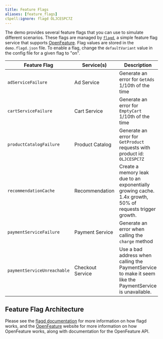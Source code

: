```yaml
---
title: Feature Flags
aliases: [feature_flags]
cSpell:ignore: flagd OLJCESPC7Z
---
```


The demo provides several feature flags that you can use to simulate different
scenarios. These flags are managed by [`flagd`](https://flagd.dev), a simple
feature flag service that supports [OpenFeature](https://openfeature.dev). Flag
values are stored in the `demo.flagd.json` file. To enable a flag, change the
`defaultVariant` value in the config file for a given flag to "on".

| Feature Flag                | Service(s)       | Description                                                                                               |
| --------------------------- | ---------------- | --------------------------------------------------------------------------------------------------------- |
| `adServiceFailure`          | Ad Service       | Generate an error for `GetAds` 1/10th of the time                                                         |
| `cartServiceFailure`        | Cart Service     | Generate an error for `EmptyCart` 1/10th of the time                                                      |
| `productCatalogFailure`     | Product Catalog  | Generate an error for `GetProduct` requests with product id: `OLJCESPC7Z`                                 |
| `recommendationCache`       | Recommendation   | Create a memory leak due to an exponentially growing cache. 1.4x growth, 50% of requests trigger growth.  |
| `paymentServiceFailure`     | Payment Service  | Generate an error when calling the `charge` method                                                        |
| `paymentServiceUnreachable` | Checkout Service | Use a bad address when calling the PaymentService to make it seem like the PaymentService is unavailable. |

## Feature Flag Architecture

Please see the [flagd documentation](https://flagd.dev) for more information on
how flagd works, and the [OpenFeature](https://openfeature.dev) website for more
information on how OpenFeature works, along with documentation for the
OpenFeature API.
